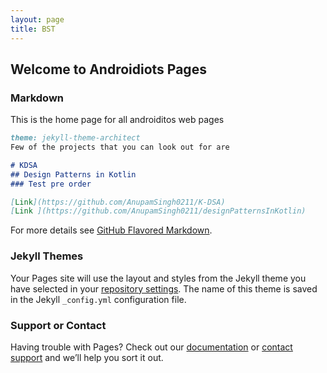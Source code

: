 ```yaml
---
layout: page
title: BST
---
```


## Welcome to Androidiots Pages


### Markdown

This is the home page for all androiditos web pages

```markdown
theme: jekyll-theme-architect
Few of the projects that you can look out for are

# KDSA
## Design Patterns in Kotlin
### Test pre order

[Link](https://github.com/AnupamSingh0211/K-DSA) 
[Link ](https://github.com/AnupamSingh0211/designPatternsInKotlin)
```

For more details see [GitHub Flavored Markdown](https://guides.github.com/features/mastering-markdown/).

### Jekyll Themes

Your Pages site will use the layout and styles from the Jekyll theme you have selected in your [repository settings](https://github.com/Androidiots/Androidiots.github.io/settings). The name of this theme is saved in the Jekyll `_config.yml` configuration file.

### Support or Contact

Having trouble with Pages? Check out our [documentation](https://help.github.com/categories/github-pages-basics/) or [contact support](https://github.com/contact) and we’ll help you sort it out.
